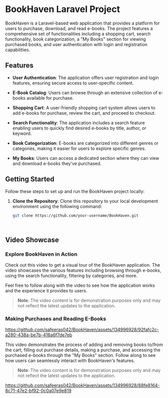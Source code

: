 # BookHaven Laravel Project

BookHaven is a Laravel-based web application that provides a platform for users to purchase, download, and read e-books. The project features a comprehensive set of functionalities including a shopping cart, search functionality, book categorization, a "My Books" section for viewing purchased books, and user authentication with login and registration capabilities.

## Features

- **User Authentication**: The application offers user registration and login features, ensuring secure access to user-specific content.

- **E-Book Catalog**: Users can browse through an extensive collection of e-books available for purchase.

- **Shopping Cart**: A user-friendly shopping cart system allows users to add e-books for purchase, review the cart, and proceed to checkout.

- **Search Functionality**: The application includes a search feature enabling users to quickly find desired e-books by title, author, or keyword.

- **Book Categorization**: E-books are categorized into different genres or categories, making it easier for users to explore specific genres.

- **My Books**: Users can access a dedicated section where they can view and download e-books they've purchased.

## Getting Started

Follow these steps to set up and run the BookHaven project locally:

1. **Clone the Repository**: Clone this repository to your local development environment using the following command:
   ```sh
   git clone https://github.com/your-username/BookHaven.git




## Video Showcase

### Explore BookHaven in Action


Check out this video to get a visual tour of the BookHaven application. The video showcases the various features including browsing through e-books, using the search functionality, filtering by categories, and more. 

Feel free to follow along with the video to see how the application works and the experience it provides to users.

> **Note**: The video content is for demonstration purposes only and may not reflect the latest updates to the application.

### Making Purchases and Reading E-Books

https://github.com/safeeras042/BookHaven/assets/134996928/92fafc2c-a280-438a-be7b-418a6f7de7eb

This video demonstrates the process of adding and removing books to/from the cart, filling out purchase details, making a purchase, and accessing the purchased e-books through the "My Books" section. Follow along to see how users can seamlessly interact with BookHaven's features.

> **Note**: The video content is for demonstration purposes only and may not reflect the latest updates to the application.


https://github.com/safeeras042/BookHaven/assets/134996928/88fe8164-8c71-47e2-bf92-0c0a07e9e819







